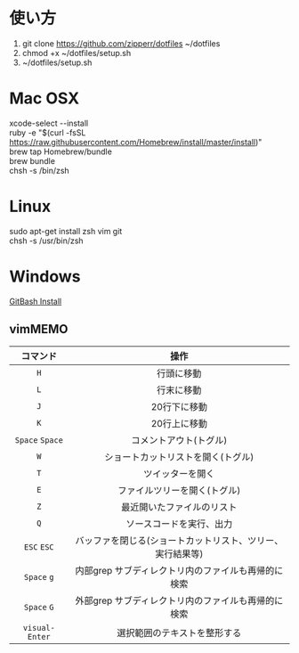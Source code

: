 #  使い方
1. git clone https://github.com/zipperr/dotfiles ~/dotfiles
2. chmod +x ~/dotfiles/setup.sh
3. ~/dotfiles/setup.sh

#  Mac OSX
xcode-select --install  
ruby -e "$(curl -fsSL https://raw.githubusercontent.com/Homebrew/install/master/install)"  
brew tap Homebrew/bundle  
brew bundle  
chsh -s /bin/zsh   

#  Linux
sudo apt-get install zsh vim git  
chsh -s /usr/bin/zsh

#  Windows
[GitBash Install](http://gitforwindows.org)  

##  vimMEMO
| コマンド        | 操作                                                       |
| :-------------: | :--------------------------------------------------------: |
| `H`             | 行頭に移動                                                 |
| `L`             | 行末に移動                                                 |
| `J`             | 20行下に移動                                               |
| `K`             | 20行上に移動                                               |
| `Space` `Space` | コメントアウト(トグル)                                     |
| `W`            | ショートカットリストを開く(トグル)                         |
| `T`            | ツイッターを開く                                           |
| `E`           | ファイルツリーを開く(トグル)                               |
| `Z`           | 最近開いたファイルのリスト                                 |
| `Q`           | ソースコードを実行、出力                                   |
| `ESC` `ESC`     | バッファを閉じる(ショートカットリスト、ツリー、実行結果等) |
| `Space` `g`     | 内部grep サブディレクトリ内のファイルも再帰的に検索        |
| `Space` `G`     | 外部grep サブディレクトリ内のファイルも再帰的に検索        |
| `visual-Enter`  | 選択範囲のテキストを整形する                               |
